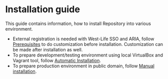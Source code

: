 # Installation guide

This guide contains information, how to install Repository into various environment.

* External registration is needed with West-Life SSO and ARIA, follow [Prerequisites](prerequisites.md) to do customization before installation. Customization can be made after installation as well.  
* To prepare development/testing environment using local VirtualBox and Vagrant tool, follow [Automatic Installation](automatic-installation.md).
* To prepare production environment in public domain, follow [Manual installation](manual-installation-from-source-codes.md).



